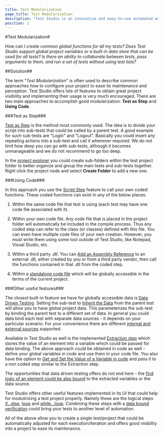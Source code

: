 ```yaml
---
title: Test Modularization
page_title: Test Modularization
description: "Test Studio is an innovative and easy-to-use automated web, WPF and load testing solution. Test Studio tests support essential technologies like ASP.NET AJAX, Silverlight, PHP and MVC. HTML5, Testing framework, functional testing, performance testing, load testing, exploratory testing, manual testing."
position: 1
---
```

#Test Modularization#

*How can I create common global functions for all my tests? Does Test Studio support global project variables or a built-in data store that can be used for all tests? Is there an ability to collaborate between tests, pass arguments to them, and run a set of tests without using test lists?*

##Solution##

The term "*Test Modularization*" is often used to describe common approaches how to configure your project to ease its maintenance and perception. Test Studio offers lots of features to obtain great project visibility and implementing their usage is  very much encouraged. There are two main approaches to accomplish good modularization: **Test as Step** and **Using Code**.

###Test as Step###

<a href="/features/custom-steps/test-as-step" target="_blank">Test as Step</a> is the method most commonly used.  The idea is to divide your script into sub-tests that could be called by a parent test. A good example for such sub-tests are "Login" and "Logout". Basically you could insert any repeating actions into a sub-test and call it whenever required. We do not limit how deep you can go with sub-tests, although it becomes unmanageable and we do not recommend to go too deep. 
 
In the <a href="/features/project-explorer/overview" target="_blank">project explorer</a> you could create sub-folders within the test project folder to better organize and group the main tests and sub-tests together. Right click the project node and select **Create Folder** to add a new one. 

###Using Code###

In this approach you use the <a href="/features/custom-steps/script-step" target="_blank">Script Step</a> feature to call your own coded functions. These coded functions can exist in any of the below places:

1. Within the same code file that test is using (each test may have one code file associated with it).

2. Within your own code file. Any code file that is placed in the project folder will automatically be included in the compile process. Thus any coded step can refer to the class (or classes) defined with this file. You can even have multiple code files of your own creation. However, you must write them using some tool outside of Test Studio, like Notepad, Visual Studio, etc.

3. Within a third party .dll. You can <a href="/advanced-topics/coded-steps/add-assembly-reference" target="_blank">Add an Assembly Reference</a> to an external .dll, either created by you or from a third party vendor, then call the functions contained in that .dll from the coded step.

4. Within a <a href="/features/coded-steps/standalone-code-file" target="_blank">standalone code file</a> which will be globally accessible in the terms of the current project. 

###Other useful features###

The closest built-in feature we have for globally accessible data is <a href="/features/data-driven-testing/Overview" target="_blank">Data Driven Testing</a>. Setting the sub-test to <a href="/features/data-driven-testing/multi-level-tests" target="_blank">Inherit the Data</a> from the parent test will allow you to have global project data. This parameterizes the sub-test by binding the parent test to a different set of data. In general you could data bind each test with separate data sources - it depends on your particular scenario. For your convenience there are different <a href="/features/data-driven-testing/add-data-source" target="_blank">internal and external sources</a> supported. 
 
Available in Test Studio as well is the implemented <a href="/features/recorder/verifications/extraction" target="_blank">Extraction step</a> which stores the value of an element into a variable which could be passed for data binding. The above approach could be obtained in code as well - define your global variables in code and use them in your code file. You also have the option to <a href="/advanced-topics/coded-samples/general/extracted-variables-in-code" target="_blank">Get and Set the Value of a Variable in code</a> and pass it to a non coded step similar to the Extraction step. 

The opportunities that data driven testing offers do not end here - the <a href="/features/logical-steps/loop" target="_blank">find logic of an element could be also bound</a> to the extracted variables or the data source. 

Test Studio offers other useful features implemented in its UI that could help for modulirizing a test project properly. Namely these are the logical steps <a href="/features/logical-steps/if-else" target="_blank">if...else</a>, <a href="/features/logical-steps/loop" target="_blank">loop</a> and <a href="/features/logical-steps/while-loop" target="_blank">while...loop</a>. Combining these steps with a <a href="/features/data-driven-testing/attach-columns-verifications" target="_blank">data bound verification</a> could bring your tests to another level of automation. 

All of the above allow you to create a single test/project that could be automatically adjusted for each execution/iteration and offers good visibility into a project to ease its maintenance.     

